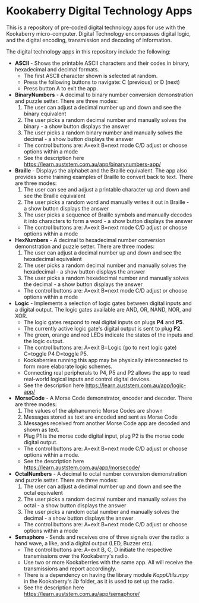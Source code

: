 # Kookaberry Digital Technology Apps
This is a repository of pre-coded digital technology apps for use with the Kookaberry micro-computer.
Digital Technology encompasses digital logic, and the digital encoding, transmission and decoding of information.

The digital technology apps in this repository include the following:
- **ASCII** - Shows the printable ASCII characters and their codes in binary, hexadecimal and decimal formats.
  - The first ASCII character shown is selected at random.
  - Press the following buttons to navigate: C (previous) or D (next)
  - Press button A to exit the app.
- **BinaryNumbers** - A decimal to binary number conversion demonstration and puzzle setter. There are three modes:
  1. The user can adjust a decimal number up and down and see the binary equivalent
  2. The user picks a random decimal number and manually solves the binary - a show button displays the answer
  3. The user picks a random binary number and manually solves the decimal - a show button displays the answer
  - The control buttons are: A=exit B=next mode C/D adjust or choose options within a mode
  - See the description here https://learn.auststem.com.au/app/binarynumbers-app/
- **Braille** - Displays the alphabet and the Braille equivalent.  The app also provides some training examples of Braille to convert back to text. There are three modes:
  1. The user can see and adjust a printable character up and down and see the Braille equivalent
  2. The user picks a random word and manually writes it out in Braille - a show button displays the answer
  3. The user picks a sequence of Braille symbols and manually decodes it into characters to form a word - a show button displays the answer
  - The control buttons are: A=exit B=next mode C/D adjust or choose options within a mode
- **HexNumbers** - A decimal to hexadecimal number conversion demonstration and puzzle setter.  There are three modes:
  1. The user can adjust a decimal number up and down and see the hexadecimal equivalent
  2. The user picks a random decimal number and manually solves the hexadecimal - a show button displays the answer
  3. The user picks a random hexadecimal number and manually solves the decimal - a show button displays the answer
  - The control buttons are: A=exit B=next mode C/D adjust or choose options within a mode
- **Logic** - Implements a selection of logic gates between digital inputs and a digital output. The logic gates available are AND, OR, NAND, NOR, and XOR.
  - The logic gates respond to real digital inputs on plugs **P4** and **P5**.
  - The currently active logic gate's digital output is sent to plug **P2**.
  - The green, orange and red LEDs indicate the states of the inputs and the logic output.
  - The control buttons are: A=exit B=Logic (go to next logic gate) C=toggle P4 D=toggle P5.
  - Kookaberries running this app may be physically interconnected to form more elaborate logic schemes.
  - Connecting real peripherals to P4, P5 and P2 allows the app to read real-world logical inputs and control digital devices.
  - See the description here https://learn.auststem.com.au/app/logic-app/
- **MorseCode** - A Morse Code demonstrator, encoder and decoder. There are three modes:
  1. The values of the alphanumeric Morse Codes are shown
  2. Messages stored as text are encoded and sent as Morse Code
  3. Messages received from another Morse Code app are decoded and shown as text.
  - Plug P1 is the morse code digital input, plug P2 is the morse code digital output.
  - The control buttons are: A=exit B=next mode C/D adjust or choose options within a mode.
  - See the description here https://learn.auststem.com.au/app/morsecode/
- **OctalNumbers** - A decimal to octal number conversion demonstration and puzzle setter.  There are three modes:
  1. The user can adjust a decimal number up and down and see the octal equivalent
  2. The user picks a random decimal number and manually solves the octal - a show button displays the answer
  3. The user picks a random octal number and manually solves the decimal - a show button displays the answer
  - The control buttons are: A=exit B=next mode C/D adjust or choose options within a mode
- **Semaphore** - Sends and receives one of three signals over the radio: a hand wave, a like, and a digital output (LED, Buzzer etc).
  - The control buttons are: A=exit B, C, D initiate the respective transmissions over the Kookaberry's radio.
  - Use two or more Kookaberries with the same app. All will receive the transmissions and report accordingly.
  - There is a dependency on having the library module *KappUtils.mpy* in the Kookaberry's *lib* folder, as it is used to set up the radio.
  - See the description here https://learn.auststem.com.au/app/semaphore/